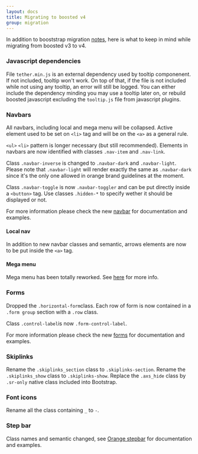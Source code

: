 ```yaml
---
layout: docs
title: Migrating to boosted v4
group: migration
---
```


In addition to booststrap migration [notes](../migration/), here is what to keep in mind while migrating from boosted v3 to v4.

### Javascript dependencies

File `tether.min.js` is an external dependency used by tooltip componenent. If not included, tooltip won't work. On top of that, if the file is not included while not using any tooltip,
 an error will still be logged. You can either include the dependency minding you may use a tooltip later on, or rebuild boosted javascript excluding the `tooltip.js` file from javascript plugins.

### Navbars

All navbars, including local and mega menu will be collapsed.
Active element used to be set on `<li>` tag and will be on the `<a>` as a general rule.

`<ul>` `<li>` pattern is longer necessary (but still recommended). Elements in navbars are now identified with classes `.nav-item` and `.nav-link`.

Class `.navbar-inverse` is changed to `.navbar-dark` and `.navbar-light`. Please note that `.navbar-light` will render exactly the same as `.navbar-dark` since it's the only one allowed in orange brand guidelines at the moment.

Class `.navbar-toggle` is now `.navbar-toggler` and can be put directly inside a `<button>` tag. Use classes `.hidden-*` to specify wether it should be displayed or not.

For more information please check the new [navbar](../components/navbar/) for documentation and examples.

#### Local nav

In addition to new navbar classes and semantic, arrows elements are now to be put inside the `<a>` tag.

#### Mega menu

Mega menu has been totally reworked. See [here](/?) for more info.

### Forms

Dropped the `.horizontal-form`class. Each row of form is now contained in a `.form group` section with a `.row` class.

Class `.control-label`is now `.form-control-label`.

For more information please check the new [forms](../components/forms/) for documentation and examples.


### Skiplinks

Rename the `.skiplinks_section` class to `.skiplinks-section`.
Rename the `.skiplinks_show` class to `.skiplinks-show`.
Replace the `.axs_hide` class by `.sr-only` native class included into Bootstrap.


### Font icons

Rename all the class containing  `_` to `-`.

### Step bar

Class names and semantic changed, see [Orange stepbar](../components/orange-stepbar/) for documentation and examples.
